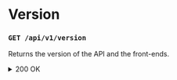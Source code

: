 # Version

### `GET /api/v1/version`

Returns the version of the API and the front-ends.

<details>
  <summary>200 OK</summary>

  <pre>
  {
    "status": 1,
    "message": "A random message for every request!",
    "messageCode": "RANDOM_MESSAGE",
    "data": {
      "api": {
        "versionNumber": 1,
        "versionName": "v1-0.1.0-beta",
        "changeLog": "Initial release"
      },
      "android": {
        "versionNumber": 1,
        "versionName": "1.0.0-alpha",
        "changeLog": "- Example",
        "updateUri": "https://zz-cdn.theclashfruit.me/dl/android/3.0.0-alpha.apk"
      },
      "web": {
        "http": {
          "versionName": 1,
          "versionNumber": "1.0.0-alpha",
          "changeLog": "- Example",
          "updateUri": "https://zz.theclashfruit.me/"
        },
        "windows": {
          "versionName": 1,
          "versionNumber": "1.0.0-alpha",
          "changeLog": "- Example",
          "updateUri": "https://zz-cdn.theclashfruit.me/dl/web/win32/3.0.0-alpha.exe"
        },
        "linux": {
          "versionName": 1,
          "versionNumber": "1.0.0-alpha",
          "changeLog": "- Example",
          "updateUri": "https://zz-cdn.theclashfruit.me/dl/web/linux/3.0.0-alpha.AppImage"
        },
        "darwin": {
          "versionName": 1,
          "versionNumber": "1.0.0-alpha",
          "changeLog": "- Example",
          "updateUri": "https://zz-cdn.theclashfruit.me/dl/web/darwin/3.0.0-alpha.dmg"
        }
      }
    }
  }
  </pre>
</details>